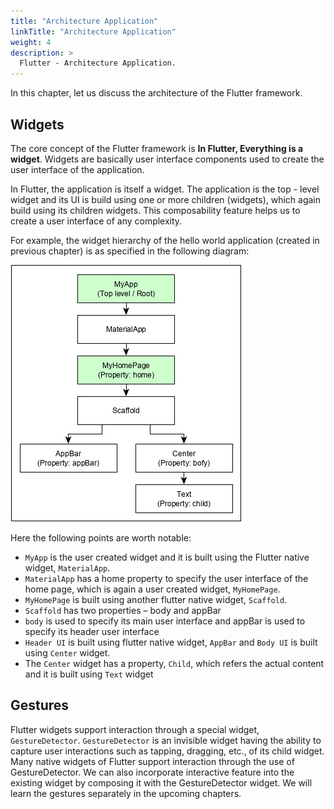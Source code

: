 ```yaml
---
title: "Architecture Application"
linkTitle: "Architecture Application"
weight: 4
description: >
  Flutter - Architecture Application.
---
```


In this chapter, let us discuss the architecture of the Flutter framework.

## Widgets

The core concept of the Flutter framework is **In Flutter, Everything is a widget**. Widgets are basically user interface components used to create the user interface of the application.

In Flutter, the application is itself a widget. The application is the top - level widget and its UI is build using one or more children (widgets), which again build using its children widgets. This composability feature helps us to create a user interface of any complexity.

For example, the widget hierarchy of the hello world application (created in previous chapter) is as specified in the following diagram:

<img class="center-small" src="hello_world_application.jpg">

Here the following points are worth notable:

* `MyApp` is the user created widget and it is built using the Flutter native widget, `MaterialApp`.
* `MaterialApp` has a home property to specify the user interface of the home page, which is again a user created widget, `MyHomePage`.
* `MyHomePage` is built using another flutter native widget, `Scaffold`.
* `Scaffold` has two properties – body and appBar
* `body` is used to specify its main user interface and appBar is used to specify its header user interface
* `Header UI` is built using flutter native widget, `AppBar` and `Body UI` is built using `Center` widget.
* The `Center` widget has a property, `Child`, which refers the actual content and it is built using `Text` widget

## Gestures

Flutter widgets support interaction through a special widget, `GestureDetector`. `GestureDetector` is an invisible widget having the ability to capture user interactions such as tapping, dragging, etc., of its child widget. Many native widgets of Flutter support interaction through the use of GestureDetector. We can also incorporate interactive feature into the existing widget by composing it with the GestureDetector widget. We will learn the gestures separately in the upcoming chapters.